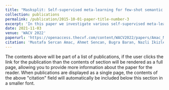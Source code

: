 ```yaml
---
title: "Masksplit: Self-supervised meta-learning for few-shot semantic segmentation"
collection: publications
permalink: /publication/2015-10-01-paper-title-number-3
excerpt: 'In this paper we investigate various self-supervised meta-learning approaches for few-shot semantic segmentation.'
date: 2021-11-03
venue: 'WACV 2022'
paperurl: 'https://openaccess.thecvf.com/content/WACV2022/papers/Amac_MaskSplit_Self-Supervised_Meta-Learning_for_Few-Shot_Semantic_Segmentation_WACV_2022_paper.pdf'
citation: 'Mustafa Sercan Amac, Ahmet Sencan, Bugra Baran, Nazli Ikizler-Cinbis, Ramazan Gokberk Cinbis; Proceedings of the IEEE/CVF Winter Conference on Applications of Computer Vision (WACV), 2022, pp. 1067-1077 '
---
```


The contents above will be part of a list of publications, if the user clicks the link for the publication than the contents of section will be rendered as a full page, allowing you to provide more information about the paper for the reader. When publications are displayed as a single page, the contents of the above "citation" field will automatically be included below this section in a smaller font.
